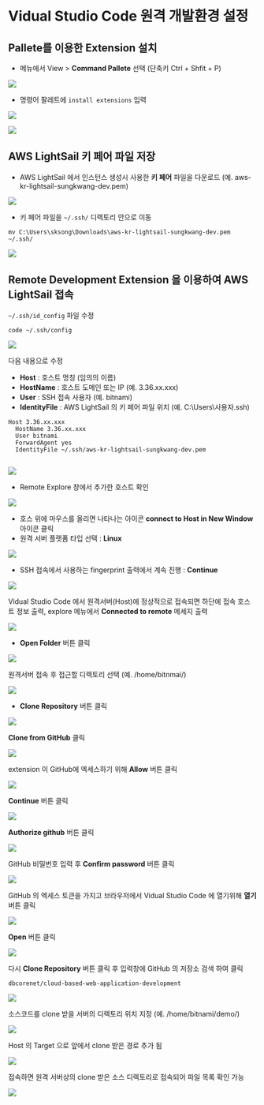 # Vidual Studio Code 원격 개발환경 설정

## Pallete를 이용한 Extension 설치

* 메뉴에서 View > **Command Pallete** 선택 (단축키 Ctrl + Shfit + P) 

![](https://dbcore-assets-public.s3.ap-northeast-2.amazonaws.com/tutorials/cloud-based-web-application-development/chapter01/images/Screen%20Shot%202021-01-18%20at%203.51.41%20AM.png)

* 명령어 팔레트에 `install extensions` 입력

![](https://dbcore-assets-public.s3.ap-northeast-2.amazonaws.com/tutorials/cloud-based-web-application-development/chapter01/images/Screen%20Shot%202021-01-18%20at%203.52.01%20AM.png)

![](https://dbcore-assets-public.s3.ap-northeast-2.amazonaws.com/tutorials/cloud-based-web-application-development/chapter01/images/Screen%20Shot%202021-01-18%20at%204.03.20%20AM.png)


## AWS LightSail 키 페어 파일 저장

* AWS LightSail 에서 인스턴스 생성시 사용한 **키 페어** 파일을 다운로드 (예. aws-kr-lightsail-sungkwang-dev.pem)

![](https://dbcore-assets-public.s3.ap-northeast-2.amazonaws.com/tutorials/cloud-based-web-application-development/chapter01/images/Screen%20Shot%202021-01-20%20at%201.49.33%20PM.png)

* 키 페어 파일을 `~/.ssh/` 디렉토리 안으로 이동

```
mv C:\Users\sksong\Downloads\aws-kr-lightsail-sungkwang-dev.pem ~/.ssh/
```

![](https://dbcore-assets-public.s3.ap-northeast-2.amazonaws.com/tutorials/cloud-based-web-application-development/chapter01/images/Screen%20Shot%202021-01-20%20at%201.47.30%20PM.png)

## Remote Development Extension 을 이용하여 AWS LightSail 접속

`~/.ssh/id_config` 파일 수정

```
code ~/.ssh/config
```

![](https://dbcore-assets-public.s3.ap-northeast-2.amazonaws.com/tutorials/cloud-based-web-application-development/chapter01/images/Screen%20Shot%202021-01-20%20at%202.14.43%20PM.png)

다음 내용으로 수정

* **Host** : 호스트 명칭 (임의의 이름)
* **HostName** : 호스트 도메인 또는 IP (예. 3.36.xx.xxx)
* **User** : SSH 접속 사용자 (예. bitnami)
* **IdentityFile** : AWS LightSail 의 키 페어 파일 위치 (예. C:\Users\사용자\.ssh\)

```
Host 3.36.xx.xxx
  HostName 3.36.xx.xxx
  User bitnami
  ForwardAgent yes
  IdentityFile ~/.ssh/aws-kr-lightsail-sungkwang-dev.pem
 
```

![](https://dbcore-assets-public.s3.ap-northeast-2.amazonaws.com/tutorials/cloud-based-web-application-development/chapter01/images/Screen_Shot_2021-01-20_at_2_19_08_PM.png)


* Remote Explore 창에서 추가한 호스트 확인

![](https://dbcore-assets-public.s3.ap-northeast-2.amazonaws.com/tutorials/cloud-based-web-application-development/chapter01/images/Screen_Shot_2021-01-20_at_2_21_23_PM.png)

* 호스 위에 마우스를 올리면 나타나는 아이콘 **connect to Host in New Window** 아이콘 클릭
* 원격 서버 플랫폼 타입 선택 : **Linux**

![](https://dbcore-assets-public.s3.ap-northeast-2.amazonaws.com/tutorials/cloud-based-web-application-development/chapter01/images/Screen_Shot_2021-01-20_at_2_24_50_PM.png)

* SSH 접속에서 사용하는 fingerprint 출력에서 계속 진행 : **Continue**

![](https://dbcore-assets-public.s3.ap-northeast-2.amazonaws.com/tutorials/cloud-based-web-application-development/chapter01/images/Screen_Shot_2021-01-20_at_2_26_19_PM.png)

Vidual Studio Code 에서 원격서버(Host)에 정상적으로 접속되면 하단에 접속 호스트 정보 출력, explore 메뉴에서 **Connected to remote** 메세지 출력

![](https://dbcore-assets-public.s3.ap-northeast-2.amazonaws.com/tutorials/cloud-based-web-application-development/chapter01/images/Screen_Shot_2021-01-20_at_2_28_35_PM.png)

* **Open Folder** 버튼 클릭

![](https://dbcore-assets-public.s3.ap-northeast-2.amazonaws.com/tutorials/cloud-based-web-application-development/chapter01/images/Screen_Shot_2021-01-20_at_2_31_23_PM.png)

원격서버 접속 후 접근할 디렉토리 선택 (예. /home/bitnmai/)

![](https://dbcore-assets-public.s3.ap-northeast-2.amazonaws.com/tutorials/cloud-based-web-application-development/chapter01/images/Screen_Shot_2021-01-20_at_2_31_57_PM.png)

* **Clone Repository** 버튼 클릭

![](https://dbcore-assets-public.s3.ap-northeast-2.amazonaws.com/tutorials/cloud-based-web-application-development/chapter01/images/Screen_Shot_2021-01-21_at_12_43_42_AM.png)

**Clone from GitHub** 클릭

![](https://dbcore-assets-public.s3.ap-northeast-2.amazonaws.com/tutorials/cloud-based-web-application-development/chapter01/images/Screen_Shot_2021-01-21_at_12_43_47_AM.png)

extension 이 GitHub에 엑세스하기 위해 **Allow** 버튼 클릭

![](https://dbcore-assets-public.s3.ap-northeast-2.amazonaws.com/tutorials/cloud-based-web-application-development/chapter01/images/Screen%20Shot%202021-01-21%20at%2012.44.02%20AM.png)

**Continue** 버튼 클릭

![](https://dbcore-assets-public.s3.ap-northeast-2.amazonaws.com/tutorials/cloud-based-web-application-development/chapter01/images/Screen%20Shot%202021-01-21%20at%2012.44.18%20AM.png)

**Authorize github** 버튼 클릭 

![](https://dbcore-assets-public.s3.ap-northeast-2.amazonaws.com/tutorials/cloud-based-web-application-development/chapter01/images/Screen%20Shot%202021-01-21%20at%2012.44.33%20AM.png)

GitHub 비밀번호 입력 후 **Confirm password** 버튼 클릭

![](https://dbcore-assets-public.s3.ap-northeast-2.amazonaws.com/tutorials/cloud-based-web-application-development/chapter01/images/Screen_Shot_2021-01-21_at_12_46_26_AM.png)

GitHub 의 엑세스 토큰을 가지고 브라우저에서 Vidual Studio Code 에 열기위해 **열기** 버튼 클릭

![](https://dbcore-assets-public.s3.ap-northeast-2.amazonaws.com/tutorials/cloud-based-web-application-development/chapter01/images/Screen_Shot_2021-01-21_at_12_46_47_AM.png)

**Open** 버튼 클릭

![](https://dbcore-assets-public.s3.ap-northeast-2.amazonaws.com/tutorials/cloud-based-web-application-development/chapter01/images/Screen_Shot_2021-01-21_at_12_46_58_AM.png)

다시 **Clone Repository** 버튼 클릭 후 입력창에 GitHub 의 저장소 검색 하여 클릭

```
dbcorenet/cloud-based-web-application-development
```

![](https://dbcore-assets-public.s3.ap-northeast-2.amazonaws.com/tutorials/cloud-based-web-application-development/chapter01/images/Screen_Shot_2021-01-21_at_12_47_14_AM.png)

소스코드를 clone 받을 서버의 디렉토리 위치 지정 (예. /home/bitnami/demo/)

![](https://dbcore-assets-public.s3.ap-northeast-2.amazonaws.com/tutorials/cloud-based-web-application-development/chapter01/images/Screen_Shot_2021-01-21_at_12_47_30_AM.png)

Host 의 Target 으로 앞에서 clone 받은 경로 추가 됨

![](https://dbcore-assets-public.s3.ap-northeast-2.amazonaws.com/tutorials/cloud-based-web-application-development/chapter01/images/Screen_Shot_2021-01-21_at_1_06_19_AM.png)

접속하면 원격 서버상의 clone 받은 소스 디렉토리로 접속되어 파일 목록 확인 가능

![](https://dbcore-assets-public.s3.ap-northeast-2.amazonaws.com/tutorials/cloud-based-web-application-development/chapter01/images/Screen_Shot_2021-01-21_at_1_06_24_AM.png)